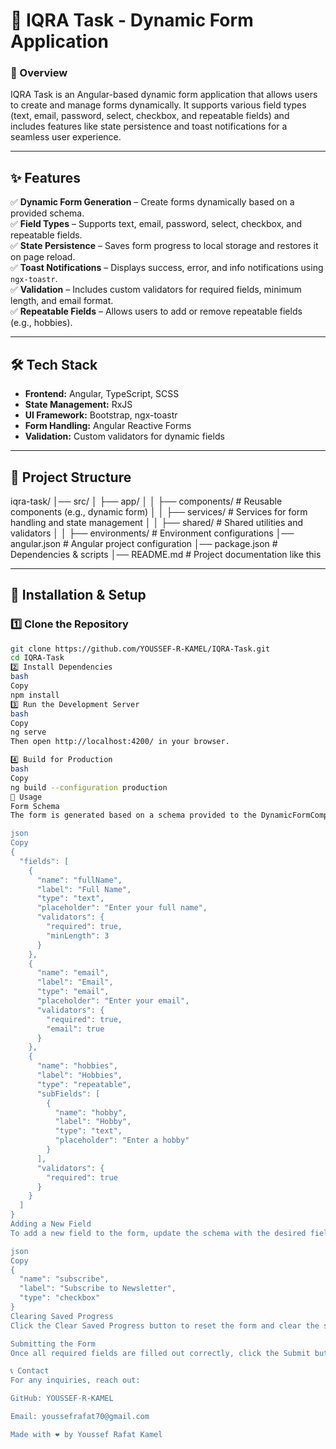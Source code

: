 # 🚀 IQRA Task - Dynamic Form Application

### 🚀 Overview
IQRA Task is an Angular-based dynamic form application that allows users to create and manage forms dynamically. It supports various field types (text, email, password, select, checkbox, and repeatable fields) and includes features like state persistence and toast notifications for a seamless user experience.

---

## ✨ Features

✅ **Dynamic Form Generation** – Create forms dynamically based on a provided schema.  
✅ **Field Types** – Supports text, email, password, select, checkbox, and repeatable fields.  
✅ **State Persistence** – Saves form progress to local storage and restores it on page reload.  
✅ **Toast Notifications** – Displays success, error, and info notifications using `ngx-toastr`.  
✅ **Validation** – Includes custom validators for required fields, minimum length, and email format.  
✅ **Repeatable Fields** – Allows users to add or remove repeatable fields (e.g., hobbies).  

---

## 🛠️ Tech Stack

- **Frontend:** Angular, TypeScript, SCSS  
- **State Management:** RxJS  
- **UI Framework:** Bootstrap, ngx-toastr  
- **Form Handling:** Angular Reactive Forms  
- **Validation:** Custom validators for dynamic fields  

---

## 📂 Project Structure
iqra-task/
│── src/
│ ├── app/
│ │ ├── components/ # Reusable components (e.g., dynamic form)
│ │ ├── services/ # Services for form handling and state management
│ │ ├── shared/ # Shared utilities and validators
│ │ ├── environments/ # Environment configurations
│── angular.json # Angular project configuration
│── package.json # Dependencies & scripts
│── README.md # Project documentation like this

---

## 📌 Installation & Setup

### 1️⃣ Clone the Repository
```bash
git clone https://github.com/YOUSSEF-R-KAMEL/IQRA-Task.git
cd IQRA-Task
2️⃣ Install Dependencies
bash
Copy
npm install
3️⃣ Run the Development Server
bash
Copy
ng serve
Then open http://localhost:4200/ in your browser.

4️⃣ Build for Production
bash
Copy
ng build --configuration production
🎯 Usage
Form Schema
The form is generated based on a schema provided to the DynamicFormComponent. Here's an example schema:

json
Copy
{
  "fields": [
    {
      "name": "fullName",
      "label": "Full Name",
      "type": "text",
      "placeholder": "Enter your full name",
      "validators": {
        "required": true,
        "minLength": 3
      }
    },
    {
      "name": "email",
      "label": "Email",
      "type": "email",
      "placeholder": "Enter your email",
      "validators": {
        "required": true,
        "email": true
      }
    },
    {
      "name": "hobbies",
      "label": "Hobbies",
      "type": "repeatable",
      "subFields": [
        {
          "name": "hobby",
          "label": "Hobby",
          "type": "text",
          "placeholder": "Enter a hobby"
        }
      ],
      "validators": {
        "required": true
      }
    }
  ]
}
Adding a New Field
To add a new field to the form, update the schema with the desired field configuration. For example, to add a checkbox field:

json
Copy
{
  "name": "subscribe",
  "label": "Subscribe to Newsletter",
  "type": "checkbox"
}
Clearing Saved Progress
Click the Clear Saved Progress button to reset the form and clear the saved state from local storage.

Submitting the Form
Once all required fields are filled out correctly, click the Submit button to submit the form. A success toast notification will be displayed.

📞 Contact
For any inquiries, reach out:

GitHub: YOUSSEF-R-KAMEL

Email: youssefrafat70@gmail.com

Made with ❤️ by Youssef Rafat Kamel
